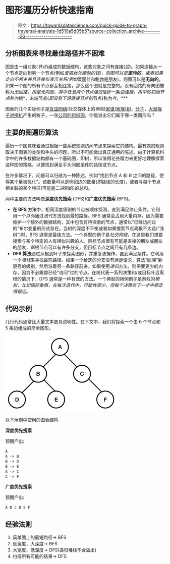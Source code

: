 # 图形遍历分析快速指南

> 原文：<https://towardsdatascience.com/quick-guide-to-graph-traversal-analysis-1d510a5d05b5?source=collection_archive---------26----------------------->

## 分析图表来寻找最佳路径并不困难

图是由一组对象(*节点*)组成的数据结构，这些对象之间有连接(*边*)。如果连接从一个节点定向到另一个节点(例如*爱丽丝欠鲍勃的钱)，则图可以是**定向的**，或者如果定向不相关并且连接仅表示关系(例如*爱丽丝和鲍勃是朋友)，则图可以是**无向的**。如果一个图的所有节点都互相连接，那么这个图就是完整的。没有回路的有向图被称为*无回路。*树*是无向图，其中任意两个节点通过*恰好一条*边连接。树中的初始节点称为*根*，末端节点(*即没有下游连接节点的*节点)称为*叶*。***

图表的几个实际例子是[友谊网络](https://www.databentobox.com/2019/07/28/facebook-friend-graph/)(社交媒体上的*例如*)[家谱(家族)树](https://www.lucidchart.com/blog/how-to-make-a-family-tree-chart)，[分子](https://en.wikipedia.org/wiki/Molecular_graph)，[大型强子对撞机](https://en.wikipedia.org/wiki/Feynman_diagram)产生的粒子，一张[公司的组织图](https://en.wikipedia.org/wiki/Organizational_chart)。你能说出它们属于哪一类图形吗？

## 主要的图遍历算法

遍历一个图意味着通过根据一些系统规则访问节点来探索它的结构。最有效的规则取决于图表的类型和手头的问题，所以不可能做出真正通用的陈述。由于计算机科学中的许多数据结构都有一个基础图，即树，所以值得花些精力来更好地理解探索这种图的策略，以便找到满足手头问题条件的路径或节点。

在许多情况下，问题可以归结为一种陈述，例如“找到节点 *A* 和 *B* 之间的路径，使得某个量被优化”。该数量可以是例如边的数量(*即*路径的长度)，或者与每个节点相关联的某个特征(可能是二进制的)的总和。

两种主要的方法叫做**深度优先搜索** (DFS)和**广度优先搜索** (BFS)。

*   **在 BFS 方法**中，相同深度级别的节点被顺序探测，直到满足停止条件。它利用一个*队列*通过*迭代*方法找到最短路径。BFS 通常会占用大量内存，因为需要维护一个额外的数据结构，其中包含有待探索的节点，通常以“已经访问过的”布尔变量的形式存在。当树的深度不平衡或者如果搜索节点离根不太远(“浅树”)时，BFS 通常是最佳方法。一个典型的例子是*社交网络*，在这里我们想要搜索与某个特定的人有相似兴趣的人。目标节点很有可能是直接的朋友或朋友的朋友，*即*根节点可以有许多分支，但目标节点之间只有几条边。
*   **DFS 算法**通过从根到叶子来探索图形，并重复该操作，直到满足条件。它利用一个*堆栈*来寻找最短路径。如果一个给定的分支没有满足请求，算法“回溯”到更高的级别，然后沿着另一条路径前进。如果使用*递归*方法，则需要更少的内存，因为不必跟踪已经“访问”过的节点。在树代表一系列决策和/或目标叶远离根的情况下，DFS 通常是一种有效的方法。一个典型的用例例子是游戏的*模拟，比如国际象棋，在每次迭代中，可能性很少，但每个决策在下一步中都走得很远。*

## 代码示例

几行代码通常比大量文本更具说明性。在下文中，我们将探索一个由 6 个节点和 5 条边组成的简单图形。

![](img/016fc3bf7c9422737f208a41c285be7f.png)

以下示例中使用的图表结构

**深度优先搜索**

预期产出:

```
A
A -> B
B -> D
B -> E
A -> C
C -> F
```

**广度优先搜索**

预期产出:

```
A B C D E F
```

## 经验法则

1.  简单图上的最短路径-> BFS
2.  低宽度，大深度-> BFS
3.  大宽度、低深度-> DFS(递归堆栈不会溢出)
4.  扫描所有可能的结果-> DFS